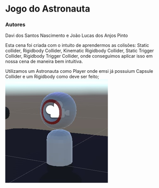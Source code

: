 # Jogo do Astronauta

### Autores
Davi dos Santos Nascimento e João Lucas dos Anjos Pinto

Esta cena foi criada com o intuito de aprendermos as colisões: Static collider, Rigidbody Collider, Kinematic Rigidbody Collider, Static Trigger Collider, Rigidbody Trigger Collider, onde conseguimos aplicar isso em nossa cena de maneira bem intuitiva.

Utilizamos um Astronauta como Player onde emsi já possuium Capsule Collider e um Rigidbody como deve ser feito;
<img src="img/Player.jpg">
 
